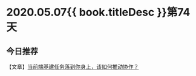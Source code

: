 # 2020.05.07{{ book.titleDesc }}第74天


## 今日推荐

【文章】[当前端基建任务落到你身上，该如何推动协作？](https://juejin.im/post/5ea9ad78e51d454dca70fbe3)



